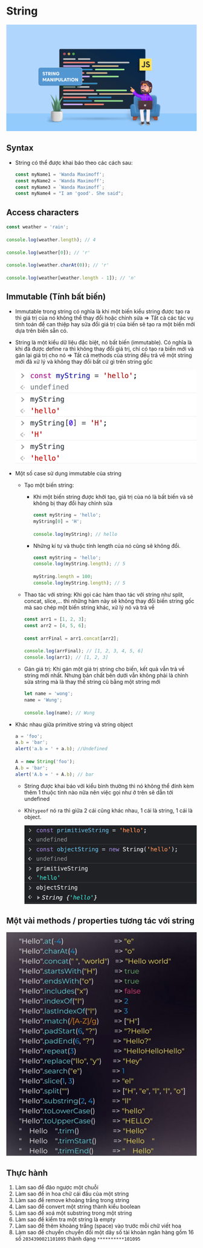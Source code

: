 # String

![](../images/string-banner.png)

## Syntax

- String có thể được khai báo theo các cách sau:
  ```js
  const myName1 = 'Wanda Maximoff';
  const myName2 = 'Wanda Maximoff';
  const myName3 = `Wanda Maximoff`;
  const myName4 = "I am 'good'. She said";
  ```

## Access characters

```js
const weather = 'rain';

console.log(weather.length); // 4

console.log(weather[0]); // 'r'

console.log(weather.charAt(0)); // 'r'

console.log(weather[weather.length - 1]); // 'n'
```

## Immutable (Tính bất biến)

- Immutable trong string có nghĩa là khi một biến kiểu string được tạo ra thì giá trị của nó không thể thay đổi hoặc chỉnh sửa => Tất cả các tác vụ tính toán để can thiệp hay sửa đổi giá trị của biến sẽ tạo ra một biến mới dựa trên biến sẵn có.
- String là một kiểu dữ liệu đặc biệt, nó bất biến (immutable). Có nghĩa là khi đã được define ra thì không thay đổi giá trị, chỉ có tạo ra biến mới và gán lại giá trị cho nó => Tất cả methods của string đều trả về một string mới đã xử lý và không thay đổi bất cứ gì trên string gốc

  ![](../images/string-immutable.png)

- Một số case sử dụng immutable của string

  - Tạo một biến string:

    - Khi một biến string được khởi tạo, giá trị của nó là bất biến và sẽ không bị thay đổi hay chỉnh sửa

      ```js
      const myString = 'hello';
      myString[0] = 'H';

      console.log(myString); // hello
      ```

    - Những kí tự và thuộc tính length của nó cũng sẽ không đổi.

      ```js
      const myString = 'hello';
      console.log(myString.length); // 5

      myString.length = 100;
      console.log(myString.length); // 5
      ```

  - Thao tác với string: Khi gọi các hàm thao tác với string như split, concat, slice,... thì những hàm này sẽ không thay đổi biến string gốc mà sao chép một biến string khác, xử lý nó và trả về

    ```js
    const arr1 = [1, 2, 3];
    const arr2 = [4, 5, 6];

    const arrFinal = arr1.concat[arr2];

    console.log(arrFinal); // [1, 2, 3, 4, 5, 6]
    console.log(arr1); // [1, 2, 3]
    ```

  - Gán giá trị:
    Khi gán một giá trị string cho biến, kết quả vẫn trả về string mới nhất. Nhưng bản chất bên dưới vẫn không phải là chỉnh sửa string mà là thay thế string cũ bằng một string mới

    ```js
    let name = 'wong';
    name = 'Wung';

    console.log(name); // Wung
    ```

- Khác nhau giữa primitive string và string object

  ```js
  a = 'foo';
  a.b = 'bar';
  alert('a.b = ' + a.b); //Undefined

  A = new String('foo');
  A.b = 'bar';
  alert('A.b = ' + A.b); // bar
  ```

  - String được khai báo với kiểu bình thường thì nó không thể đính kèm thêm 1 thuộc tính nào nữa nên việc gọi như ở trên sẽ dẫn tới undefined
  - Khi`typeof` nó ra thì giữa 2 cái cũng khác nhau, 1 cái là string, 1 cái là object.

    ![](../images/primitive-object-string.png)

## Một vài methods / properties tương tác với string

![](../images/string-methods.jpeg)

## Thực hành

1. Làm sao để đảo ngược một chuỗi
2. Làm sao để in hoa chữ cái đầu của một string
3. Làm sao để remove khoảng trắng trong string
4. Làm sao để convert một string thành kiểu boolean
5. Làm sao để xoá một substring trong một string
6. Làm sao để kiểm tra một string là empty
7. Làm sao để thêm khoảng trắng (space) vào trước mỗi chữ viết hoa
8. Làm sao để chuyển chuyển đổi một dãy số tài khoản ngân hàng gồm 16 số `2034390021101095` thành dạng `**********101095`
